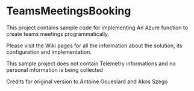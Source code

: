 # TeamsMeetingsBooking
This project contains sample code for implementing An Azure function to create teams meetings programmatically. 

Please visit the Wiki pages for all the information about the solution, its configuration and implementation.

This sample project does not contain Telemetry informations and no personal information is being collected

Credits for original version to Antoine Goueslard and Akos Szego
